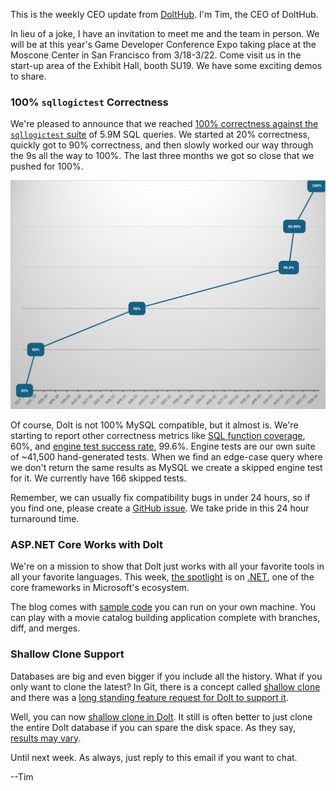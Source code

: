 This is the weekly CEO update from [DoltHub](https://www.dolthub.com/). I'm Tim, the CEO of DoltHub. 

In lieu of a joke, I have an invitation to meet me and the team in person. We will be at this year's Game Developer Conference Expo taking place at the Moscone Center in San Francisco from 3/18-3/22. Come visit us in the start-up area of the Exhibit Hall, booth SU19. We have some exciting demos to share.

### 100% `sqllogictest` Correctness

We're pleased to announce that we reached [100% correctness against the `sqllogictest` suite](https://docs.dolthub.com/sql-reference/benchmarks/correctness) of 5.9M SQL queries. We started at 20% correctness, quickly got to 90% correctness, and then slowly worked our way through the 9s all the way to 100%. The last three months we got so close that we pushed for 100%.

![100% Correctness](../images/correctness-percentage-chart.png)

Of course, Dolt is not 100% MySQL compatible, but it almost is. We're starting to report other correctness metrics like [SQL function coverage](https://docs.dolthub.com/sql-reference/benchmarks/correctness#function-coverage), 60%, and [engine test success rate](https://docs.dolthub.com/sql-reference/benchmarks/correctness#skipped-engine-tests), 99.6%. Engine tests are our own suite of ~41,500 hand-generated tests. When we find an edge-case query where we don't return the same results as MySQL we create a skipped engine test for it. We currently have 166 skipped tests.

Remember, we can usually fix compatibility bugs in under 24 hours, so if you find one, please create a [GitHub issue](https://github.com/dolthub/dolt/issues). We take pride in this 24 hour turnaround time.

### ASP.NET Core Works with Dolt

We're on a mission to show that Dolt just works with all your favorite tools in all your favorite languages. This week, [the spotlight](https://www.dolthub.com/blog/2024-02-28-works-with-dolt-dotnet-webapp/) is on [.NET](https://dotnet.microsoft.com/en-us/), one of the core frameworks in Microsoft's ecosystem. 

The blog comes with [sample code](https://github.com/dolthub/dolt-dotnet-webapp-sample) you can run on your own machine. You can play with a movie catalog building application complete with branches, diff, and merges.

### Shallow Clone Support

Databases are big and even bigger if you include all the history. What if you only want to clone the latest? In Git, there is a concept called [shallow clone](https://git-scm.com/docs/git-clone#Documentation/git-clone.txt---depthltdepthgt) and there was a [long standing feature request for Dolt to support it](https://github.com/dolthub/dolt/issues/3403). 

Well, you can now [shallow clone in Dolt](https://www.dolthub.com/blog/2024-02-21-shallow-clone/). It still is often better to just clone the entire Dolt database if you can spare the disk space. As they say, [results may vary](https://www.dolthub.com/blog/2024-02-21-shallow-clone/#results).

Until next week. As always, just reply to this email if you want to chat.

--Tim